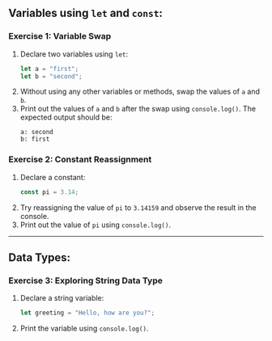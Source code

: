 

## **Variables using `let` and `const`**:

### **Exercise 1: Variable Swap**
1. Declare two variables using `let`:
   ```javascript
   let a = "first";
   let b = "second";
   ```
2. Without using any other variables or methods, swap the values of `a` and `b`.
3. Print out the values of `a` and `b` after the swap using `console.log()`. The expected output should be:
   ```
   a: second
   b: first
   ```

### **Exercise 2: Constant Reassignment**
1. Declare a constant:
   ```javascript
   const pi = 3.14;
   ```
2. Try reassigning the value of `pi` to `3.14159` and observe the result in the console.
3. Print out the value of `pi` using `console.log()`.

---

## **Data Types**:

### **Exercise 3: Exploring String Data Type**
1. Declare a string variable:
   ```javascript
   let greeting = "Hello, how are you?";
   ```
2. Print the variable using `console.log()`.


